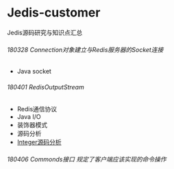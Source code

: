 # Jedis-customer
Jedis源码研究与知识点汇总
###### 180328 Connection对象建立与Redis服务器的Socket连接
- Java socket
######  180401 RedisOutputStream  
- Redis通信协议
- Java I/O
- 装饰器模式
- 源码分析
- [Integer源码分析](https://www.cnblogs.com/yy1024/p/5606266.html)
######  180406 Commonds接口 规定了客户端应该实现的命令操作
